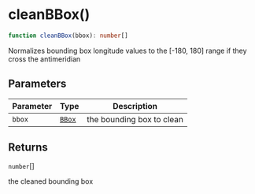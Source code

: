 # cleanBBox()

```ts
function cleanBBox(bbox): number[]
```

Normalizes bounding box longitude values to the [-180, 180] range if they cross the antimeridian

## Parameters

| Parameter | Type | Description |
| ------ | ------ | ------ |
| `bbox` | [`BBox`](../type-aliases/BBox.md) | the bounding box to clean |

## Returns

`number`[]

the cleaned bounding box
